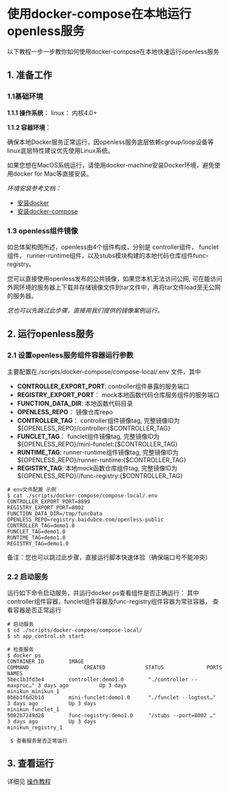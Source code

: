 # 使用docker-compose在本地运行openless服务 

以下教程一步一步教你如何使用docker-compose在本地快速运行openless服务


## 1. 准备工作 
### 1.1基础环境 
**1.1.1 操作系统**： linux： 内核4.0+

**1.1.2 容器环境**：

​		确保本地Docker服务正常运行，因openless服务底层依赖cgroup/loop设备等linux底层特性建议优先使用Linux系统。

​		如果您想在MacOS系统运行，请使用docker-machine安装Docker环境，避免使用docker for Mac等直接安装。

*环境安装参考文档：*

- [安装docker](https://docs.docker.com/engine/install/)
- [安装docker-compose](https://docs.docker.com/compose/install/)

### 1.3 openless组件镜像
如总体架构图所述，openless由4个组件构成，分别是
controller组件， funclet组件， runner-runtime组件，以及stubs模块构建的本地代码仓库组件func-registry。

您可以直接使用openless发布的公共镜像，如果您本机无法访问公网, 可在能访问外网环境的服务器上下载并存储镜像文件到tar文件中，再将tar文件load至无公网的服务器。

*您也可以先跳过此步骤，直接用我们提供的镜像案例运行。*


## 2. 运行openless服务
### 2.1 设置openless服务组件容器运行参数
主要配置在./scripts/docker-compose/compose-local/.env 文件，其中 
-  **CONTROLLER_EXPORT_PORT**: controller组件暴露的服务端口
-  **REGISTRY_EXPORT_PORT**： mock本地函数代码仓库服务组件的服务端口
-  **FUNCTION_DATA_DIR**: 本地函数代码目录
-  **OPENLESS_REPO**： 镜像仓库repo
-  **CONTROLLER_TAG**： controller组件镜像tag, 完整镜像ID为${OPENLESS_REPO}/controller:{$CONTROLLER_TAG}
-  **FUNCLET_TAG**： funclet组件镜像tag, 完整镜像ID为${OPENLESS_REPO}/mini-funclet:{$CONTROLLER_TAG}
-  **RUNTIME_TAG**: runner-runtime组件镜像tag, 完整镜像ID为${OPENLESS_REPO}/runner-runtime:{$CONTROLLER_TAG}
-  **REGISTRY_TAG**: 本地mock函数仓库组件tag, 完整镜像ID为${OPENLESS_REPO}//func-registry:{$CONTROLLER_TAG}

```cassandraql
# env文件配置 示例
$ cat ./scripts/docker-compose/compose-local/.env 
CONTROLLER_EXPORT_PORT=8899
REGISTRY_EXPORT_PORT=8002
FUNCTION_DATA_DIR=/tmp/funcData
OPENLESS_REPO=registry.baidubce.com/openless-public
CONTROLLER_TAG=demo1.0
FUNCLET_TAG=demo1.0
RUNTIME_TAG=demo1.0
REGISTRY_TAG=demo1.0
```
备注：您也可以跳过此步骤，直接运行脚本快速体验（确保端口号不能冲突）

### 2.2 启动服务
运行如下命令启动服务，并运行docker ps查看组件是否正确运行：
其中controller组件容器，funclet组件容器及func-registry组件容器为常驻容器，
查看容器是否正常运行
```
# 启动服务 
$ cd ./scripts/docker-compose/compose-local/
$ sh app_control.sh start 

# 检查服务
$ docker ps 
CONTAINER ID        IMAGE                                       COMMAND                  CREATED             STATUS              PORTS               NAMES
5bec1b3fd3e4        controller:demo1.0        "./controller --maxproc…" 3 days ago          Up 3 days                               minikun_minikun_1
8b6b1f6d2b1d        mini-funclet:demo1.0      "./funclet --logtost…"    3 days ago          Up 3 days                               minikun_funclet_1
5082b7249d28        func-registry:demo1.0     "/stubs --port=8002 …"    3 days ago          Up 3 days                               minikun_registry_1

 $ 查看服务是否正常运行 
```

## 3. 查看运行
详细见 [操作教程](./op_func.md) 





